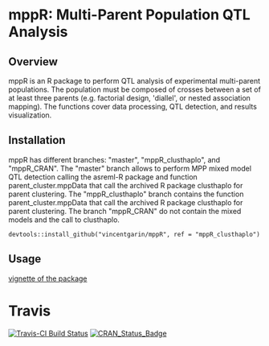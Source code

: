 mppR: Multi-Parent Population QTL Analysis
====


## Overview

mppR is an R package to perform QTL analysis of experimental multi-parent populations. The population must be composed of crosses between a set of at least three parents (e.g. factorial design, 'diallel', or nested association mapping). The functions cover data processing, QTL detection, and results visualization.

## Installation

mppR has different branches: "master", "mppR_clusthaplo", and "mppR_CRAN". The "master" branch allows to perform MPP mixed model QTL detection calling the asreml-R package and function parent_cluster.mppData that call the archived R package clusthaplo for parent clustering. The "mppR_clusthaplo" branch contains the function parent_cluster.mppData that call the archived R package clusthaplo for parent clustering. The branch "mppR_CRAN" do not contain the mixed models and the call to clusthaplo.

```
devtools::install_github("vincentgarin/mppR", ref = "mppR_clusthaplo")

```

## Usage

[vignette of the package](inst/doc/mppR_vignette.pdf)

# Travis

[![Travis-CI Build Status](https://travis-ci.org/vincentgarin/mppR.svg?branch=master,mppR_CRAN)](https://travis-ci.org/vincentgarin/mppR)
[![CRAN\_Status\_Badge](http://www.r-pkg.org/badges/version/mppR)](https://cran.r-project.org/package=mppR)
